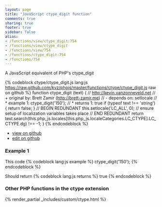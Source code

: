```yaml
---
layout: page
title: "JavaScript ctype_digit function"
comments: true
sharing: true
footer: true
sidebar: false
alias:
- /functions/view/ctype_digit:754
- /functions/view/ctype_digit
- /functions/view/754
- /functions/ctype_digit:754
- /functions/754
---
```

<!-- Generated by Rakefile:build -->
A JavaScript equivalent of PHP's ctype_digit

{% codeblock ctype/ctype_digit.js lang:js https://raw.github.com/kvz/phpjs/master/functions/ctype/ctype_digit.js raw on github %}
function ctype_digit (text) {
  // http://kevin.vanzonneveld.net
  // +   original by: Brett Zamir (http://brett-zamir.me)
  // -    depends on: setlocale
  // *     example 1: ctype_digit('150');
  // *     returns 1: true
  if (typeof text !== 'string') {
    return false;
  }
  // BEGIN REDUNDANT
  this.setlocale('LC_ALL', 0); // ensure setup of localization variables takes place
  // END REDUNDANT
  return text.search(this.php_js.locales[this.php_js.localeCategories.LC_CTYPE].LC_CTYPE.dg) !== -1;
}
{% endcodeblock %}

 - [view on github](https://github.com/kvz/phpjs/blob/master/functions/ctype/ctype_digit.js)
 - [edit on github](https://github.com/kvz/phpjs/edit/master/functions/ctype/ctype_digit.js)

### Example 1
This code
{% codeblock lang:js example %}
ctype_digit('150');
{% endcodeblock %}

Should return
{% codeblock lang:js returns %}
true
{% endcodeblock %}


### Other PHP functions in the ctype extension
{% render_partial _includes/custom/ctype.html %}
